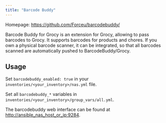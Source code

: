 ```yaml
---
title: "Barcode Buddy"
---
```


Homepage: <https://github.com/Forceu/barcodebuddy/>

Barcode Buddy for Grocy is an extension for Grocy, allowing to pass barcodes to Grocy. It supports barcodes for products and chores. If you own a physical barcode scanner, it can be integrated, so that all barcodes scanned are automatically pushed to BarcodeBuddy/Grocy.

## Usage

Set `barcodebuddy_enabled: true` in your `inventories/<your_inventory>/nas.yml` file.

Set all `barcodebuddy_*` variables in `inventories/<your_inventory>/group_vars/all.yml`.

The barcodebuddy web interface can be found at <http://ansible_nas_host_or_ip:9284>.
